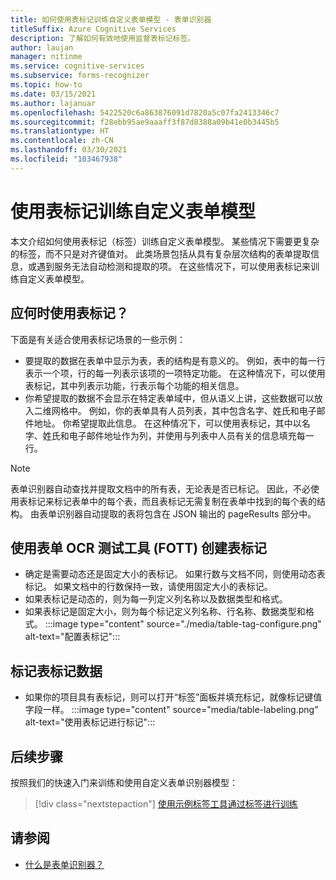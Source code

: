 ```yaml
---
title: 如何使用表标记训练自定义表单模型 - 表单识别器
titleSuffix: Azure Cognitive Services
description: 了解如何有效地使用监督表标记标签。
author: laujan
manager: nitinme
ms.service: cognitive-services
ms.subservice: forms-recognizer
ms.topic: how-to
ms.date: 03/15/2021
ms.author: lajanuar
ms.openlocfilehash: 5422520c6a863876091d7820a5c07fa2413346c7
ms.sourcegitcommit: f28ebb95ae9aaaff3f87d8388a09b41e0b3445b5
ms.translationtype: HT
ms.contentlocale: zh-CN
ms.lasthandoff: 03/30/2021
ms.locfileid: "103467938"
---
```

# <a name="use-table-tags-to-train-your-custom-form-model"></a>使用表标记训练自定义表单模型

本文介绍如何使用表标记（标签）训练自定义表单模型。 某些情况下需要更复杂的标签，而不只是对齐键值对。 此类场景包括从具有复杂层次结构的表单提取信息，或遇到服务无法自动检测和提取的项。 在这些情况下，可以使用表标记来训练自定义表单模型。

## <a name="when-should-i-use-table-tags"></a>应何时使用表标记？

下面是有关适合使用表标记场景的一些示例：

- 要提取的数据在表单中显示为表，表的结构是有意义的。 例如，表中的每一行表示一个项，行的每一列表示该项的一项特定功能。 在这种情况下，可以使用表标记，其中列表示功能，行表示每个功能的相关信息。
- 你希望提取的数据不会显示在特定表单域中，但从语义上讲，这些数据可以放入二维网格中。 例如，你的表单具有人员列表，其中包含名字、姓氏和电子邮件地址。 你希望提取此信息。 在这种情况下，可以使用表标记，其中以名字、姓氏和电子邮件地址作为列，并使用与列表中人员有关的信息填充每一行。

> [!NOTE]
> 表单识别器自动查找并提取文档中的所有表，无论表是否已标记。 因此，不必使用表标记来标记表单中的每个表，而且表标记无需复制在表单中找到的每个表的结构。 由表单识别器自动提取的表将包含在 JSON 输出的 pageResults 部分中。

## <a name="create-a-table-tag-with-form-ocr-test-tool-fott"></a>使用表单 OCR 测试工具 (FOTT) 创建表标记
<!-- markdownlint-disable MD004 -->
* 确定是需要动态还是固定大小的表标记。 如果行数与文档不同，则使用动态表标记。 如果文档中的行数保持一致，请使用固定大小的表标记。
* 如果表标记是动态的，则为每一列定义列名称以及数据类型和格式。
* 如果表标记是固定大小，则为每个标记定义列名称、行名称、数据类型和格式。
:::image type="content" source="./media/table-tag-configure.png" alt-text="配置表标记":::

## <a name="label-your-table-tag-data"></a>标记表标记数据

* 如果你的项目具有表标记，则可以打开“标签”面板并填充标记，就像标记键值字段一样。
:::image type="content" source="media/table-labeling.png" alt-text="使用表标记进行标记":::

## <a name="next-steps"></a>后续步骤

按照我们的快速入门来训练和使用自定义表单识别器模型：

> [!div class="nextstepaction"]
> [使用示例标签工具通过标签进行训练](quickstarts/label-tool.md)

## <a name="see-also"></a>请参阅

* [什么是表单识别器？](overview.md)
>
